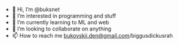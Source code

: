 - 👋 Hi, I’m @buksnet
- 👀 I’m interested in programming and stuff
- 🌱 I’m currently learning to ML and web
- 💞️ I’m looking to collaborate on anything
- 📫 How to reach me bukovskii.den@gmail.com/biggusdickusrah

<!---
buksnet/buksnet is a ✨ special ✨ repository because its `README.md` (this file) appears on your GitHub profile.
You can click the Preview link to take a look at your changes.
--->
